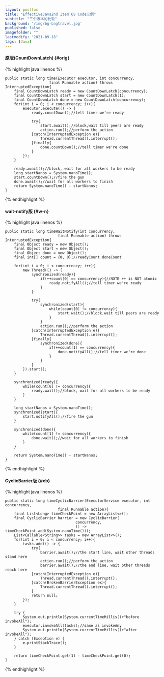 ```yaml
---
layout: posttoc
title: "EffectiveJava2nd Item 68 Code示例"
subtitle: "三个版本的比较"
background: '/img/bg-bagtravel.jpg'
published: false
imagefolder: ""
lastmodify: "2021-09-18"
tags: [Java]
---
```


#### 原版(CountDownLatch) {#orig}

{% highlight java linenos %}

    public static long time(Executor executor, int concurrency, 
                        final Runnable action) throws InterruptedException{
        final CountDownLatch ready = new CountDownLatch(concurrency);
        final CountDownLatch start = new CountDownLatch(1);
        final CountDownLatch done = new CountDownLatch(concurrency);
        for(int i = 0; i < concurrency; i++){
            executor.execute(() -> {
                ready.countDown();//tell timer we're ready
                
                try{
                    start.await();//block,wait till peers are ready
                    action.run();//perform the action
                }catch(InterruptedException e){
                    Thread.currentThread().interrupt();
                }finally{
                    done.countDown();//tell timer we're done
                }
            });
        }
        
        ready.await();//block, wait for all workers to be ready
        long startNanos = System.nanoTime();
        start.countDown();//fire the gun
        done.await();//wait for all workers to finish
        return System.nanoTime() - startNanos;
    }

{% endhighlight %}

#### wait-notify版 {#w-n}

{% highlight java linenos %}

    public static long timeWaitNotify(int concurrency, 
                            final Runnable action) throws InterruptedException{
        final Object ready = new Object();
        final Object start = new Object();
        final Object done = new Object();
        final int[] count = {0, 0};//readyCount doneCount
        
        for(int i = 0; i < concurrency; i++){
            new Thread(() -> {
                synchronized(ready){
                    if(++count[0] == concurrency){//NOTE ++ is NOT atomic
                        ready.notifyAll();//tell timer we're ready
                    }
                }
                
                try{
                    synchronized(start){
                        while(count[0] != concurrency){
                            start.wait();//block,wait till peers are ready
                        }
                    }
                    action.run();//perform the action
                }catch(InterruptedException e){
                    Thread.currentThread().interrupt();
                }finally{
                    synchronized(done){
                        if(++count[1] == concurrency){
                            done.notifyAll();//tell timer we're done
                        }
                    }
                }
            }).start();
        }
        
        synchronized(ready){
            while(count[0] != concurrency){
                ready.wait();//block, wait for all workers to be ready
            }
        }
        
        long startNanos = System.nanoTime();
        synchronized(start){
            start.notifyAll();//fire the gun
        }
        
        synchronized(done){
            while(count[1] != concurrency){
                done.wait();//wait for all workers to finish
            }
        }
        
        return System.nanoTime() - startNanos;
    }

{% endhighlight %}

#### CyclicBarrier版 {#cb}

{% highlight java linenos %}

    public static long timeCyclicBarrier(ExecutorService executor, int concurrency, 
                            final Runnable action){
        final List<Long> timeCheckPoint = new ArrayList<>();
        final CyclicBarrier barrier = new CyclicBarrier(
                                    concurrency, 
                                    () -> timeCheckPoint.add(System.nanoTime()));
        List<Callable<String>> tasks = new ArrayList<>();
        for(int i = 0; i < concurrency; i++){
            tasks.add(() -> {
                try{
                    barrier.await();//the start line, wait other threads stand here
                    action.run();//perform the action
                    barrier.await();//the end line, wait other threads reach here
                }catch(InterruptedException e){
                    Thread.currentThread().interrupt(); 
                }catch(BrokenBarrierException ex){
                    Thread.currentThread().interrupt();
                }
                return null;
            });
        }
        
        try {
            System.out.println(System.currentTimeMillis()+"before invokeAll");
            executor.invokeAll(tasks);//same as invokeAny
            System.out.println(System.currentTimeMillis()+"after invokeAll");
        } catch (Exception e) {
            e.printStackTrace();
        }
        
        return timeCheckPoint.get(1) - timeCheckPoint.get(0);
    }

{% endhighlight %}